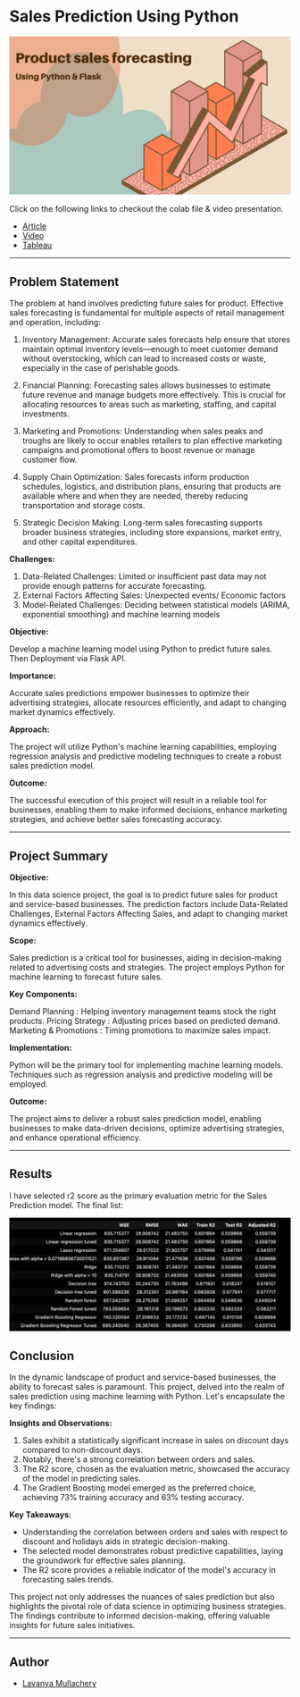 # Sales Prediction Using Python


![MasterHead](Media/Banner.png)

Click on the following links to checkout the colab file & video presentation.
- [Article](https://medium.com/@lavanya934/eda-and-product-sales-forecasting-using-machine-learning-models-regression-models-87d2efd85da7)
- [Video](https://www.loom.com/share/846600a7c6064cf68e640ac926dbc329?sid=88506528-2b85-4e26-9c3b-57a23937cad9)
- [Tableau](https://public.tableau.com/app/profile/lavanya.m1629/viz/Project-SalesDashboard_17383920717830/OverallOverview)

---

## Problem Statement

The problem at hand involves predicting future sales for product. Effective sales forecasting is fundamental for multiple aspects of retail management and operation, including:
1. Inventory Management: Accurate sales forecasts help ensure that stores maintain optimal inventory levels—enough to meet customer demand without overstocking, which can lead to increased costs or waste, especially in the case of perishable goods. 

2. Financial Planning: Forecasting sales allows businesses to estimate future revenue and manage budgets more effectively. This is crucial for allocating resources to areas such as marketing, staffing, and capital investments.

3. Marketing and Promotions: Understanding when sales peaks and troughs are likely to occur enables retailers to plan effective marketing campaigns and promotional offers to boost revenue or manage customer flow.

4. Supply Chain Optimization: Sales forecasts inform production schedules, logistics, and distribution plans, ensuring that products are available where and when they are needed, thereby reducing transportation and storage costs.

5. Strategic Decision Making: Long-term sales forecasting supports broader business strategies, including store expansions, market entry, and other capital expenditures.

**Challenges:**

1. Data-Related Challenges:  Limited or insufficient past data may not provide enough patterns for accurate forecasting.
2. External Factors Affecting Sales: Unexpected events/ Economic factors
3. Model-Related Challenges: Deciding between statistical models (ARIMA, exponential smoothing) and machine learning models


**Objective:**

Develop a machine learning model using Python to predict future sales. Then  Deployment via Flask API.

**Importance:**

Accurate sales predictions empower businesses to optimize their advertising strategies, allocate resources efficiently, and adapt to changing market dynamics effectively.

**Approach:**

The project will utilize Python's machine learning capabilities, employing regression analysis and predictive modeling techniques to create a robust sales prediction model.

**Outcome:**

The successful execution of this project will result in a reliable tool for businesses, enabling them to make informed decisions, enhance marketing strategies, and achieve better sales forecasting accuracy.

---

## Project Summary

**Objective:**

In this data science project, the goal is to predict future sales for product and service-based businesses. The prediction factors include Data-Related Challenges, External Factors Affecting Sales, and adapt to changing market dynamics effectively.


**Scope:**

Sales prediction is a critical tool for businesses, aiding in decision-making related to advertising costs and strategies. The project employs Python for machine learning to forecast future sales.

**Key Components:**

Demand Planning : Helping inventory management teams stock the right products.
Pricing Strategy : Adjusting prices based on predicted demand.
Marketing & Promotions : Timing promotions to maximize sales impact.

**Implementation:**

Python will be the primary tool for implementing machine learning models. Techniques such as regression analysis and predictive modeling will be employed.

**Outcome:**

The project aims to deliver a robust sales prediction model, enabling businesses to make data-driven decisions, optimize advertising strategies, and enhance operational efficiency.

---

## Results

I have selected r2 score as the primary evaluation metric for the Sales Prediction model. The final list:

![MasterHead](Media/image.png)

## Conclusion

In the dynamic landscape of product and service-based businesses, the ability to forecast sales is paramount. This project, delved into the realm of sales prediction using machine learning with Python. Let's encapsulate the key findings:

**Insights and Observations:**

1. Sales exhibit a statistically significant increase in sales on discount days compared to non-discount days. 
2. Notably, there's a strong correlation between orders and sales.
3. The R2 score, chosen as the evaluation metric, showcased the accuracy of the model in predicting sales.
4. The Gradient Boosting model emerged as the preferred choice, achieving 73% training accuracy and 63% testing accuracy.

**Key Takeaways:**

- Understanding the correlation between orders and sales with respect to discount and holidays aids in strategic decision-making.
- The selected model demonstrates robust predictive capabilities, laying the groundwork for effective sales planning.
- The R2 score provides a reliable indicator of the model's accuracy in forecasting sales trends.

This project not only addresses the nuances of sales prediction but also highlights the pivotal role of data science in optimizing business strategies. The findings contribute to informed decision-making, offering valuable insights for future sales initiatives.

---

## Author

- [Lavanya Mullachery](https://www.linkedin.com/in/lavanya-mullachery/)

